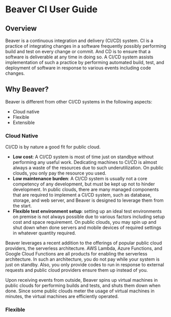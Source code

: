 # Beaver CI User Guide
## Overview
Beaver is a continuous integration and delivery (CI/CD) system. CI is a practice of integrating changes in a software frequently possibly performing build and test on every change or commit. And CD is to ensure that a software is deliverable at any time in doing so. A CI/CD system assists implementation of such a practice by performing automated build, test, and deployment of software in response to various events including code changes.

## Why Beaver?
Beaver is different from other CI/CD systems in the following aspects:
* Cloud native
* Flexible
* Extensible

### Cloud Native
CI/CD is by nature a good fit for public cloud.

* **Low cost**: A CI/CD system is most of time just on standbye without performing any useful work. Dedicating machines to CI/CD is almost always a waste of the resources due to such underutilization. On public clouds, you only pay the resource you used.
* **Low maintenance burden**: A CI/CD system is usually not a core competency of any development, but must be kept up not to hinder development. In public clouds, there are many managed components that are required to implement a CI/CD system, such as database, storage, and web server, and Beaver is designed to leverage them from the start.
* **Flexible test environment setup**: setting up an ideal test environments on premise is not always possible due to various factors including setup cost and space requirement. On public clouds, you may spin up and shut down when done servers and mobile devices of required settings in whatever quantity required. 

Beaver leverages a recent addition to the offerings of popular public cloud providers, the serverless architecture. AWS Lambda, Azure Functions, and Google Cloud Functions are all products for enabling the serverless architecture. In such an architecture, you do not pay while your system is just on standby. Also, you only provide codes to run in response to external requests and public cloud providers ensure them up instead of you. 

Upon receiving events from outside, Beaver spins up virtual machines in public clouds for performing builds and tests, and shuts them down when done. Since some public clouds meter the usage of virtual machines in minutes, the virtual machines are efficiently operated.

### Flexible
 